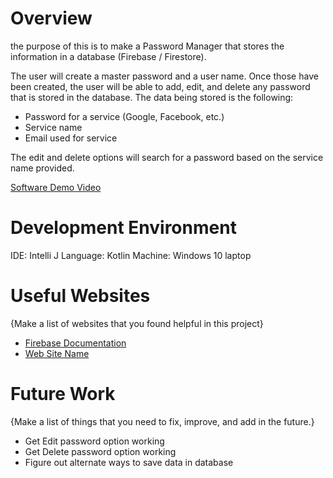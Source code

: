 # Overview
the purpose of this is to make a Password Manager that stores the information in a database (Firebase / Firestore).

The user will create a master password and a user name.
Once those have been created, the user will be able to add, edit, and delete any password that is stored in the database.
The data being stored is the following:
* Password for a service (Google, Facebook, etc.)
* Service name
* Email used for service

The edit and delete options will search for a password based on the service name provided.

[Software Demo Video](https://youtu.be/E2fduV0fPbk)

# Development Environment

IDE: Intelli J
Language: Kotlin
Machine: Windows 10 laptop

# Useful Websites

{Make a list of websites that you found helpful in this project}
* [Firebase Documentation](https://firebase.google.com/firebase)
* [Web Site Name]()

# Future Work

{Make a list of things that you need to fix, improve, and add in the future.}
* Get Edit password option working
* Get Delete password option working
* Figure out alternate ways to save data in database
